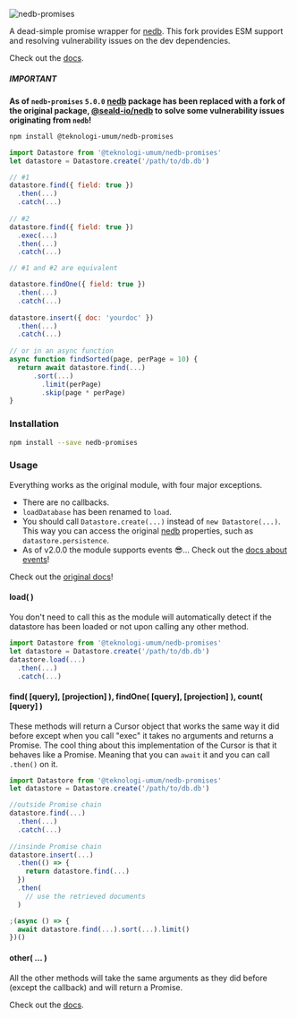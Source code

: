 
![nedb-promises](https://github.com/bajankristof/nedb-promises/blob/master/logo.svg "nedb-promises")

A dead-simple promise wrapper for [nedb](https://github.com/louischatriot/nedb#readme). This fork provides ESM support
and resolving vulnerability issues on the dev dependencies.

Check out the [docs](https://github.com/bajankristof/nedb-promises/blob/master/docs.md).

##### IMPORTANT
**As of `nedb-promises` `5.0.0` [nedb](https://github.com/louischatriot/nedb#readme) package has been replaced with a fork of the original package, [@seald-io/nedb](https://github.com/seald/nedb) to solve some vulnerability issues originating from `nedb`!**

```sh
npm install @teknologi-umum/nedb-promises
```

```js
import Datastore from '@teknologi-umum/nedb-promises'
let datastore = Datastore.create('/path/to/db.db')

// #1
datastore.find({ field: true })
  .then(...)
  .catch(...)
  
// #2
datastore.find({ field: true })
  .exec(...)
  .then(...)
  .catch(...)

// #1 and #2 are equivalent

datastore.findOne({ field: true })
  .then(...)
  .catch(...)
  
datastore.insert({ doc: 'yourdoc' })
  .then(...)
  .catch(...)
  
// or in an async function
async function findSorted(page, perPage = 10) {
  return await datastore.find(...)
      .sort(...)
        .limit(perPage)
        .skip(page * perPage)
}
```

### Installation
```sh
npm install --save nedb-promises
```

### Usage
Everything works as the original module, with four major exceptions. 
* There are no callbacks.
* `loadDatabase` has been renamed to `load`.
* You should call `Datastore.create(...)` instead of `new Datastore(...)`. This way you can access the original [nedb](https://github.com/louischatriot/nedb#readme) properties, such as `datastore.persistence`.
* As of v2.0.0 the module supports events 😎... Check out the [docs about events](https://github.com/bajankristof/nedb-promises/blob/master/docs.md#Datastore)!

Check out the [original docs](https://github.com/louischatriot/nedb#readme)!

#### load( )
You don't need to call this as the module will automatically detect if the datastore has been loaded or not upon calling any other method. 
```js
import Datastore from '@teknologi-umum/nedb-promises'
let datastore = Datastore.create('/path/to/db.db')
datastore.load(...)
  .then(...)
  .catch(...)
```

#### find( [query], [projection] ), findOne( [query], [projection] ), count( [query] )
These methods will return a Cursor object that works the same way it did before except when you call "exec" it takes no arguments and returns a Promise.
The cool thing about this implementation of the Cursor is that it behaves like a Promise. Meaning that you can `await` it and you can call `.then()` on it.

```js
import Datastore from '@teknologi-umum/nedb-promises'
let datastore = Datastore.create('/path/to/db.db')

//outside Promise chain
datastore.find(...)
  .then(...)
  .catch(...)
  
//insinde Promise chain
datastore.insert(...)
  .then(() => {
    return datastore.find(...)
  })
  .then(
    // use the retrieved documents
  )

;(async () => {
  await datastore.find(...).sort(...).limit()
})()
```

#### other( ... )
All the other methods will take the same arguments as they did before (except the callback) and will return a Promise.

Check out the [docs](https://github.com/bajankristof/nedb-promises/blob/master/docs.md).
